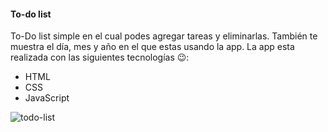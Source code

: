 
#### To-do list

To-Do list simple en el cual podes agregar tareas y eliminarlas. También te muestra el día, mes y año en el que estas usando la app.
La app esta realizada con las siguientes tecnologías 😉:

- HTML
- CSS
- JavaScript


<image src="/assets/todolist.JPG" alt="todo-list">





